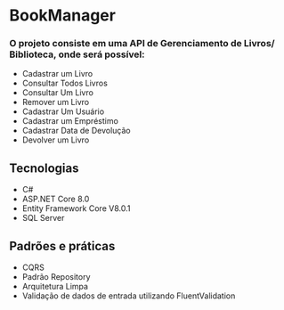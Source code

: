 # BookManager

### **O projeto consiste em uma API de Gerenciamento de Livros/ Biblioteca, onde será possível:**
 -   Cadastrar um Livro
 -   Consultar Todos Livros
 -   Consultar Um Livro
 -   Remover um Livro
 -   Cadastrar Um Usuário
 -   Cadastrar um Empréstimo
 -   Cadastrar Data de Devolução
 -   Devolver um Livro

## Tecnologias

 - C#
 - ASP.NET Core 8.0
 - Entity Framework Core V8.0.1
 - SQL Server

## Padrões e práticas

 - CQRS
 - Padrão Repository
 - Arquitetura Limpa
 - Validação de dados de entrada utilizando FluentValidation
